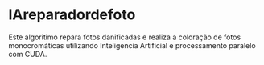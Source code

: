 # IAreparadordefoto
Este algoritimo repara fotos danificadas e realiza a coloração de fotos monocromáticas utilizando Inteligencia Artificial e processamento paralelo com CUDA.
